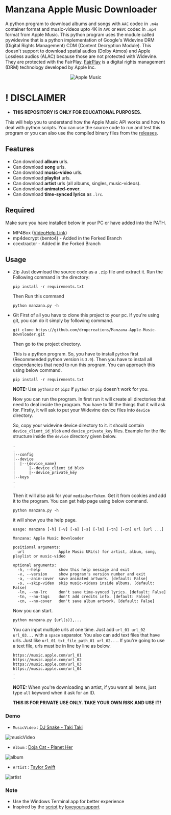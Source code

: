 # Manzana Apple Music Downloader

A python program to download albums and songs with `AAC` codec in `.m4a` container format and music-videos upto 4K in `AVC` or `HEVC` codec in `.mp4` format from Apple Music. This python program uses the module called pywidevine that is a python implementation of Google's Widevine DRM (Digital Rights Management) CDM (Content Decryption Module). This doesn't support to download spatial audios (Dolby Atmos) and Apple Lossless audios (ALAC) because those are not protected with Widevine. They are protected with the FairPlay. [FairPlay](https://en.wikipedia.org/wiki/FairPlay) is a digital rights management (DRM) technology developed by Apple Inc.


<center>
  <picture>
    <source media="(prefers-color-scheme: dark)" srcset="https://raw.githubusercontent.com/dropcreations/Manzana-Apple-Music-Downloader/main/assets/darkmode.png">
    <source media="(prefers-color-scheme: light)" srcset="https://raw.githubusercontent.com/dropcreations/Manzana-Apple-Music-Downloader/main/assets/lightmode.png">
    <img alt="Apple Music" src="https://raw.githubusercontent.com/dropcreations/Manzana-Apple-Music-Downloader/main/assets/lightmode.png">
  </picture>
</center>

# ! DISCLAIMER

- __THIS REPOSITORY IS ONLY FOR EDUCATIONAL PURPOSES.__

This will help you to understand how the Apple Music API works and how to deal with python scripts. You can use the source code to run and test this program or you can also use the compiled binary files from the [releases](https://github.com/dropcreations/Manzana-Apple-Music-Downloader/releases).

## Features

- Can download __album__ urls.
- Can download __song__ urls.
- Can download __music-video__ urls.
- Can download __playlist__ urls.
- Can download __artist__ urls (all albums, singles, music-videos).
- Can download __animated-cover__.
- Can download __time-synced lyrics__ as `.lrc`.

## Required

Make sure you have installed below in your PC or have added into the PATH.

- MP4Box ([VideoHelp Link](https://www.videohelp.com/software/MP4Box))
- mp4decrypt (bento4) - Added in the Forked Branch
- ccextractor - Added in the Forked Branch

## Usage
- Zip
  Just download the source code as a `.zip` file and extract it.
  Run the Following command in the directory:
  ```
  pip install -r requirements.txt
  ```
  Then Run this command
  ```
  python manzana.py -h
  ```
- Git
  First of all you have to clone this project to your pc. If you're using git, you can do it simply by following command.
  
  ```
  git clone https://github.com/dropcreations/Manzana-Apple-Music-Downloader.git
  ```
  
   Then go to the project directory.
  
  This is a python program. So, you have to install `python` first (Recommended python version is `3.9`). Then you have to install all dependancies that need to run this program. You can approach this using below command.
  
  ```
  pip install -r requirements.txt
  ```
  
  __NOTE:__ Use `python3` or `pip3` if `python` or `pip` doesn't work for you.
  
  Now you can run the program. In first run it will create all directories that need to deal inside the program. You have to fill the things that it will ask for. Firstly, it will ask to put your Widevine device files into `device`     directory.
  
  So, copy your widevine device directory to it. it should contain `device_client_id_blob` and  `device_private_key` files. Example for the file structure inside the `device` directory given below.
  
  ```
  .
  .
  |--config
  |--device
  |  |--{device_name}
  |      |--device_client_id_blob
  |      |--device_private_key
  |--keys
  .
  .
  ```
  
  Then it will also ask for your `mediaUserToken`. Get it from cookies and add it to the program. You can get help page using below command.
  
  ```
  python manzana.py -h
  ```
  
  it will show you the help page.
  
  ```
  usage: manzana [-h] [-v] [-a] [-s] [-ln] [-tn] [-cn] url [url ...]
  
  Manzana: Apple Music Downloader
  
  positional arguments:
    url               Apple Music URL(s) for artist, album, song, playlist or music-video
  
  optional arguments:
    -h, --help        show this help message and exit
    -v, --version     show program's version number and exit
    -a, --anim-cover  save animated artwork. [default: False]
    -s, --skip-video  skip music-videos inside albums. [default: False]
    -ln, --no-lrc     don't save time-synced lyrics. [default: False]
    -tn, --no-tags    don't add credits info. [default: False]
    -cn, --no-cover   don't save album artwork. [default: False]
  ```
  
  Now you can start.
  
  ```
  python manzana.py {url(s)},...
  ```
  
  You can input multiple urls at one time. Just add `url_01 url_02 url_03...` with a `space` separator. You also can add text files that have urls. Just like `url_01 txt_file_path_01 url_02...`. If you're going to use a text file, urls must be in line by line as below.
  
  ```
  https://music.apple.com/url_01
  https://music.apple.com/url_02
  https://music.apple.com/url_03
  https://music.apple.com/url_04
  .
  .
  ```
  
  __NOTE:__ When you're downloading an artist, if you want all items, just type `all` keyword when it ask for an ID.
  
  __THIS IS FOR PRIVATE USE ONLY. TAKE YOUR OWN RISK AND USE IT!__

### Demo

- `MusicVideo` : [DJ Snake - Taki Taki](https://music.apple.com/lk/music-video/taki-taki-feat-selena-gomez-ozuna-cardi-b/1438473545)

![musicVideo](https://raw.githubusercontent.com/dropcreations/Manzana-Apple-Music-Downloader/main/assets/demo_musicVideo.gif)

- `Album` : [Doja Cat - Planet Her](https://music.apple.com/lk/album/planet-her-deluxe/1574004234)

![album](https://raw.githubusercontent.com/dropcreations/Manzana-Apple-Music-Downloader/main/assets/demo_album.gif)

- `Artist` : [Taylor Swift](https://music.apple.com/lk/artist/taylor-swift/159260351)

![artist](https://raw.githubusercontent.com/dropcreations/Manzana-Apple-Music-Downloader/main/assets/demo_artist.gif)

### Note

- Use the Windows Terminal app for better experience
- Inspired by the [script](https://github.com/loveyoursupport/AppleMusic-Downloader) by [loveyoursupport](https://github.com/loveyoursupport)
